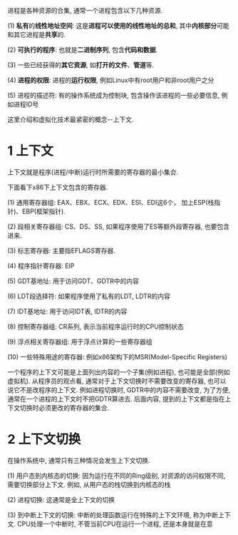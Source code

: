 进程是各种资源的合集, 通常一个进程包含以下几种资源.

(1) **私有**的**线性地址空间**: 这是**进程可以使用的线性地址的总和**, 其中**内核部分**可能和其它进程是**共享**的.

(2) **可执行的程序**: 也就是**二进制序列**, 包含**代码和数据**.

(3) 一些已经获得的**其它资源**, 如**打开的文件**、**管道**等.

(4) **进程的权限**: 进程的**运行权限**, 例如Linux中有root用户和非root用户之分

(5) 进程的描述符: 有的操作系统成为控制块, 包含操作该进程的一些必要信息, 例如进程ID号

这里介绍和虚拟化技术最紧密的概念--上下文.

# 1 上下文

上下文就是程序(进程/中断)运行时所需要的寄存器的最小集合. 

下面看下x86下上下文包含的寄存器.

(1) 通用寄存器组: EAX、EBX、ECX、EDX、ESI、EDI这6个， 加上ESP(栈指针)、EBP(框架指针).

(2) 段相关寄存器组: CS、DS、SS, 如果程序使用了ES等额外段寄存器, 也要包含进来.

(3) 标志寄存器: 主要指EFLAGS寄存器.

(4) 程序指针寄存器: EIP

(5) GDT基地址: 用于访问GDT、GDTR中的内容

(6) LDT段选择符: 如果程序使用了私有的LDT, LDTR的内容

(7) IDT基地址: 用于访问IDT表, IDTR的内容

(8) 控制寄存器组: CR系列, 表示当前程序运行时的CPU控制状态

(9) 浮点相关寄存器组: 用于浮点计算的一些寄存器组

(10) 一些特殊用途的寄存器: 例如x86架构下的MSR(Model\-Specific Registers)

一个程序的上下文可能是上面列出内容的一个子集(例如进程), 也可能是全部(例如虚拟机). 从程序员的观点看, 通常对于上下文切换时不需要改变的寄存器, 也可以说它不是改程序的上下文. 例如进程切换时, GDTR中的内容不需要改变, 为了方便, 通常在一个进程的上下文时不把GDTR算进去. 后面内容, 提到的上下文都是指在上下文切换时必须更改的寄存器的集合.

# 2 上下文切换

在操作系统中, 通常只有三种情况会发生上下文切换.

(1) 用户态到内核态的切换: 因为运行在不同的Ring级别, 对资源的访问权限不同, 需要切换部分上下文. 例如, 从用户态的栈切换到内核态的栈

(2) 进程切换: 这通常是全上下文的切换

(3) 到中断上下文的切换: 中断的处理函数运行在特殊的上下文环境, 称为中断上下文. CPU处理一个中断时, 不管当前CPU在运行一个进程, 还是本身就是在意